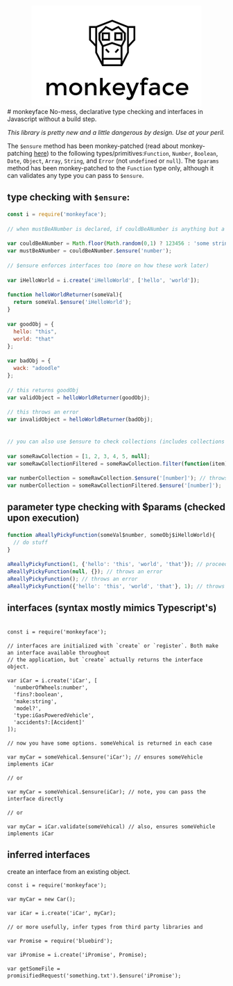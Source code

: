 <div style="text-align:center"><img src ="assets/monkeyface-logo.png"/></div>
# monkeyface
No-mess, declarative type checking and interfaces in Javascript without a build step. 

*This library is pretty new and a little dangerous by design. Use at your peril.*

The `$ensure` method has been monkey-patched (read about monkey-patching [here](http://me.dt.in.th/page/JavaScript-override/))
to the following types/primitives:`Function`, `Number`, `Boolean`, `Date`, `Object`, `Array`, `String`, and `Error` (not 
`undefined` or `null`). The `$params` method has been monkey-patched to the `Function` type only, although it can validates 
any type you can pass to `$ensure`.

## type checking with `$ensure`:

```javascript
const i = require('monkeyface');

// when mustBeANumber is declared, if couldBeANumber is anything but a number, a (helpful) error is thrown

var couldBeANumber = Math.floor(Math.random(0,1) ? 123456 : 'some string';
var mustBeANumber = couldBeANumber.$ensure('number');

// $ensure enforces interfaces too (more on how these work later)

var iHelloWorld = i.create('iHelloWorld', ['hello', 'world']);

function helloWorldReturner(someVal){
  return someVal.$ensure('iHelloWorld');
}

var goodObj = {
  hello: "this", 
  world: "that"
};

var badObj = {
  wack: "adoodle"
};

// this returns goodObj
var validObject = helloWorldReturner(goodObj);

// this throws an error
var invalidObject = helloWorldReturner(badObj);


// you can also use $ensure to check collections (includes collections of all types)

var someRawCollection = [1, 2, 3, 4, 5, null];
var someRawCollectionFiltered = someRawCollection.filter(function(item){ return typeof item === 'number'});

var numberCollection = someRawCollection.$ensure('[number]'); // throws an error
var numberCollection = someRawCollectionFiltered.$ensure('[number]');

```

## parameter type checking with $params (checked upon execution)

```javascript
function aReallyPickyFunction(someVal$number, someObj$iHelloWorld){
  // do stuff
}

aReallyPickyFunction(1, {'hello': 'this', 'world', 'that'}); // proceeds as expected
aReallyPickyFunction(null, {}); // throws an error
aReallyPickyFunction(); // throws an error
aReallyPickyFunction({'hello': 'this', 'world', 'that'}, 1); // throws an error (args out of order)

```

## interfaces (syntax mostly mimics Typescript's)

```

const i = require('monkeyface');

// interfaces are initialized with `create` or `register`. Both make an interface available throughout
// the application, but `create` actually returns the interface object. 

var iCar = i.create('iCar', [
  'numberOfWheels:number', 
  'fins?:boolean', 
  'make:string', 
  'model?',
  'type:iGasPoweredVehicle',
  'accidents?:[Accident]' 
]);

// now you have some options. someVehical is returned in each case

var myCar = someVehical.$ensure('iCar'); // ensures someVehicle implements iCar

// or

var myCar = someVehical.$ensure(iCar); // note, you can pass the interface directly

// or

var myCar = iCar.validate(someVehical) // also, ensures someVehicle implements iCar

```

## inferred interfaces

create an interface from an existing object. 

```
const i = require('monkeyface');

var myCar = new Car();

var iCar = i.create('iCar', myCar);

// or more usefully, infer types from third party libraries and 

var Promise = require('bluebird');

var iPromise = i.create('iPromise', Promise);

var getSomeFile = promisifiedRequest('something.txt').$ensure('iPromise');

```